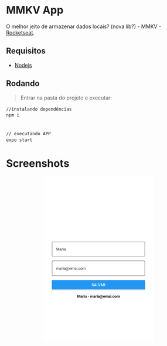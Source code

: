 # MMKV App
O melhor jeito de armazenar dados locais? (nova lib?) - MMKV - [Rocketseat](https://www.youtube.com/watch?v=ZSzEf7-6EsA&ab_channel=Rocketseat).

## Requisitos
- [Nodejs](https://nodejs.org/en/download/)


## Rodando
> Entrar na pasta do projeto e executar: 

```sh 
//instalando dependências 
npm i 


// executando APP
expo start
```

# Screenshots
<p align="center">
  <img src="https://github.com/karenyov/mmkvApp/blob/main/app.png" width="300">
</p>

